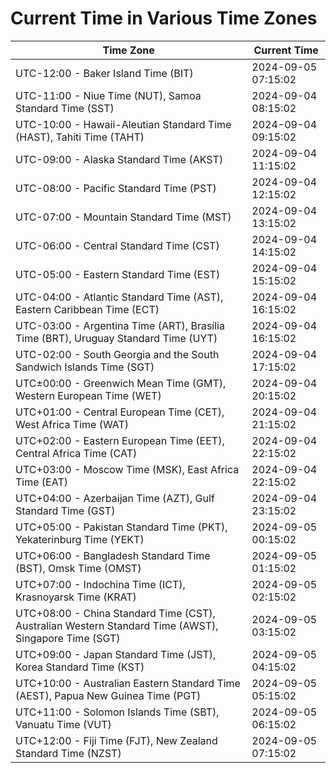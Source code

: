# Current Time in Various Time Zones

| Time Zone | Current Time |
|-----------|--------------|
| UTC-12:00 - Baker Island Time (BIT) | 2024-09-05 07:15:02 |
| UTC-11:00 - Niue Time (NUT), Samoa Standard Time (SST) | 2024-09-04 08:15:02 |
| UTC-10:00 - Hawaii-Aleutian Standard Time (HAST), Tahiti Time (TAHT) | 2024-09-04 09:15:02 |
| UTC-09:00 - Alaska Standard Time (AKST) | 2024-09-04 11:15:02 |
| UTC-08:00 - Pacific Standard Time (PST) | 2024-09-04 12:15:02 |
| UTC-07:00 - Mountain Standard Time (MST) | 2024-09-04 13:15:02 |
| UTC-06:00 - Central Standard Time (CST) | 2024-09-04 14:15:02 |
| UTC-05:00 - Eastern Standard Time (EST) | 2024-09-04 15:15:02 |
| UTC-04:00 - Atlantic Standard Time (AST), Eastern Caribbean Time (ECT) | 2024-09-04 16:15:02 |
| UTC-03:00 - Argentina Time (ART), Brasília Time (BRT), Uruguay Standard Time (UYT) | 2024-09-04 16:15:02 |
| UTC-02:00 - South Georgia and the South Sandwich Islands Time (SGT) | 2024-09-04 17:15:02 |
| UTC±00:00 - Greenwich Mean Time (GMT), Western European Time (WET) | 2024-09-04 20:15:02 |
| UTC+01:00 - Central European Time (CET), West Africa Time (WAT) | 2024-09-04 21:15:02 |
| UTC+02:00 - Eastern European Time (EET), Central Africa Time (CAT) | 2024-09-04 22:15:02 |
| UTC+03:00 - Moscow Time (MSK), East Africa Time (EAT) | 2024-09-04 22:15:02 |
| UTC+04:00 - Azerbaijan Time (AZT), Gulf Standard Time (GST) | 2024-09-04 23:15:02 |
| UTC+05:00 - Pakistan Standard Time (PKT), Yekaterinburg Time (YEKT) | 2024-09-05 00:15:02 |
| UTC+06:00 - Bangladesh Standard Time (BST), Omsk Time (OMST) | 2024-09-05 01:15:02 |
| UTC+07:00 - Indochina Time (ICT), Krasnoyarsk Time (KRAT) | 2024-09-05 02:15:02 |
| UTC+08:00 - China Standard Time (CST), Australian Western Standard Time (AWST), Singapore Time (SGT) | 2024-09-05 03:15:02 |
| UTC+09:00 - Japan Standard Time (JST), Korea Standard Time (KST) | 2024-09-05 04:15:02 |
| UTC+10:00 - Australian Eastern Standard Time (AEST), Papua New Guinea Time (PGT) | 2024-09-05 05:15:02 |
| UTC+11:00 - Solomon Islands Time (SBT), Vanuatu Time (VUT) | 2024-09-05 06:15:02 |
| UTC+12:00 - Fiji Time (FJT), New Zealand Standard Time (NZST) | 2024-09-05 07:15:02 |
